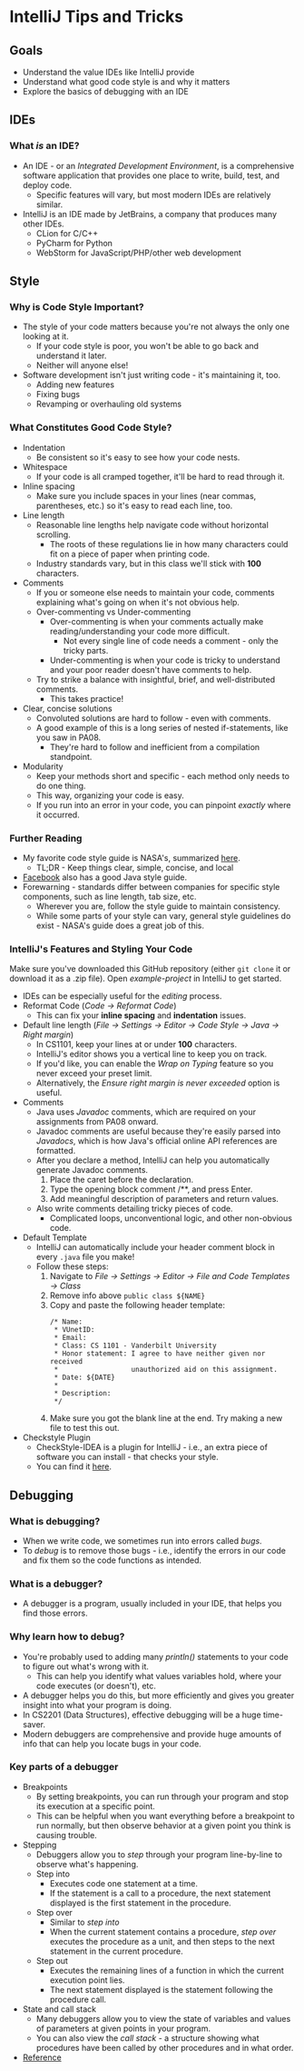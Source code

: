 # IntelliJ Tips and Tricks

## Goals
+ Understand the value IDEs like IntelliJ provide
+ Understand what good code style is and why it matters
+ Explore the basics of debugging with an IDE

## IDEs
### What _is_ an IDE?
+ An IDE - or an _Integrated Development Environment_, is a comprehensive software application that provides one place to write, build, test, and deploy code.
  + Specific features will vary, but most modern IDEs are relatively similar.
+ IntelliJ is an IDE made by JetBrains, a company that produces many other IDEs.
  + CLion for C/C++
  + PyCharm for Python
  + WebStorm for JavaScript/PHP/other web development

## Style
### Why is Code Style Important?
+ The style of your code matters because you're not always the only one looking at it.
  + If your code style is poor, you won't be able to go back and understand it later.
  + Neither will anyone else!
+ Software development isn't just writing code - it's maintaining it, too.
  + Adding new features
  + Fixing bugs
  + Revamping or overhauling old systems

### What Constitutes Good Code Style?
+ Indentation
  + Be consistent so it's easy to see how your code nests.
+ Whitespace
  + If your code is all cramped together, it'll be hard to read through it.
+ Inline spacing
  + Make sure you include spaces in your lines (near commas, parentheses, etc.) so it's easy to read each line, too.
+ Line length
  + Reasonable line lengths help navigate code without horizontal scrolling.
    + The roots of these regulations lie in how many characters could fit on a piece of paper when printing code.
  + Industry standards vary, but in this class we'll stick with **100** characters.
+ Comments
  + If you or someone else needs to maintain your code, comments explaining what's going on when it's not obvious help.
  + Over-commenting vs Under-commenting
    + Over-commenting is when your comments actually make reading/understanding your code more difficult.
      + Not every single line of code needs a comment - only the tricky parts.
    + Under-commenting is when your code is tricky to understand and your poor reader doesn't have comments to help.
  + Try to strike a balance with insightful, brief, and well-distributed comments.
    + This takes practice!
+ Clear, concise solutions
  + Convoluted solutions are hard to follow - even with comments. 
  + A good example of this is a long series of nested if-statements, like you saw in PA08.
    + They're hard to follow and inefficient from a compilation standpoint.
+ Modularity
  + Keep your methods short and specific - each method only needs to do one thing.
  + This way, organizing your code is easy.
  + If you run into an error in your code, you can pinpoint _exactly_ where it occurred.

### Further Reading
+ My favorite code style guide is NASA's, summarized [here](http://sdtimes.com/nasas-10-rules-developing-safety-critical-code/).
  + TL;DR - Keep things clear, simple, concise, and local
+ [Facebook](https://github.com/facebook/jcommon/wiki/Coding-Standards) also has a good Java style guide.
+ Forewarning - standards differ between companies for specific style components, such as line length, tab size, etc.
  + Wherever you are, follow the style guide to maintain consistency.
  + While some parts of your style can vary, general style guidelines do exist - NASA's guide does a great job of this.

### IntelliJ's Features and Styling Your Code
Make sure you've downloaded this GitHub repository (either ```git clone``` it or download it as a .zip file).
Open _example-project_ in IntelliJ to get started.

+ IDEs can be especially useful for the *editing* process.
+ Reformat Code (*Code → Reformat Code*)
  + This can fix your **inline spacing** and **indentation** issues.
+ Default line length (*File → Settings → Editor → Code Style → Java → Right margin*)
  + In CS1101, keep your lines at or under **100** characters.
  + IntelliJ's editor shows you a vertical line to keep you on track.
  + If you'd like, you can enable the *Wrap on Typing* feature so you never exceed your preset limit.
  + Alternatively, the *Ensure right margin is never exceeded* option is useful.
+ Comments
  + Java uses *Javadoc* comments, which are required on your assignments from PA08 onward.
  + Javadoc comments are useful because they're easily parsed into *Javadocs*, which is how
    Java's official online API references are formatted.
  + After you declare a method, IntelliJ can help you automatically generate Javadoc comments.
    1. Place the caret before the declaration.
    2. Type the opening block comment /**, and press Enter.
    3. Add meaningful description of parameters and return values.
  + Also write comments detailing tricky pieces of code.
    + Complicated loops, unconventional logic, and other non-obvious code.
+ Default Template
  + IntelliJ can automatically include your header comment block in every ```.java``` file you make!
  + Follow these steps:
    1. Navigate to *File → Settings → Editor → File and Code Templates → Class*
    2. Remove info above ```public class ${NAME}```
    3. Copy and paste the following header template:
       ```
       /* Name:
        * VUnetID:
        * Email:
        * Class: CS 1101 - Vanderbilt University
        * Honor statement: I agree to have neither given nor received
        *                  unauthorized aid on this assignment.
        * Date: ${DATE}
        *
        * Description: 
        */

       ``` 
    4. Make sure you got the blank line at the end. Try making a new file to test this out.
+ Checkstyle Plugin
  + CheckStyle-IDEA is a plugin for IntelliJ - i.e., an extra piece of software you can install - that checks your style.
  + You can find it [here](https://plugins.jetbrains.com/plugin/1065-checkstyle-idea).


## Debugging
### What is debugging?
+ When we write code, we sometimes run into errors called *bugs*.
+ To  *debug* is to remove those bugs - i.e., identify the errors in our code and fix them so the code functions as intended.

### What is a debugger?
+ A debugger is a program, usually included in your IDE, that helps you find those errors.

### Why learn how to debug?
+ You're probably used to adding many *println()* statements to your code to figure out what's wrong with it.
  + This can help you identify what values variables hold, where your code executes (or doesn't), etc.
+ A debugger helps you do this, but more efficiently and gives you greater insight into what your program is doing.
+ In CS2201 (Data Structures), effective debugging will be a huge time-saver.
+ Modern debuggers are comprehensive and provide huge amounts of info that can help you locate bugs in your code.

### Key parts of a debugger
+ Breakpoints
  + By setting breakpoints, you can run through your program and stop its execution at a specific point.
  + This can be helpful when you want everything before a breakpoint to run normally, but then observe behavior at a given point you think is causing trouble.
+ Stepping
  + Debuggers allow you to *step* through your program line-by-line to observe what's happening.
  + Step into
    + Executes code one statement at a time.
    + If the statement is a call to a procedure, the next statement displayed is the first statement in the procedure.
  + Step over
    + Similar to *step into*
    + When the current statement contains a procedure, *step over* executes the procedure as a unit, and 
      then steps to the next statement in the current procedure. 
  + Step out
    + Executes the remaining lines of a function in which the current execution point lies.
    + The next statement displayed is the statement following the procedure call.
+ State and call stack
    + Many debuggers allow you to view the state of variables and values of parameters at given points in your program.
    + You can also view the *call stack* - a structure showing what procedures have been called by other procedures and in   what order.
+ [Reference](https://msdn.microsoft.com/en-us/library/office/gg251651.aspx)
